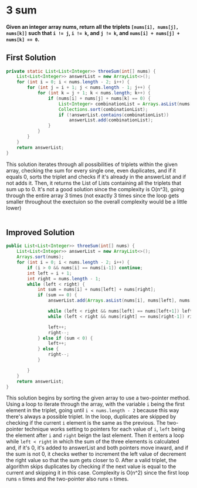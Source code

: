 # 3 sum
#### Given an integer array nums, return all the triplets ```[nums[i], nums[j], nums[k]]``` such that ```i != j```, ```i != k```, and ```j != k```, and ```nums[i] + nums[j] + nums[k] == 0```.

## First Solution

```java
private static List<List<Integer>> threeSum(int[] nums) {
    List<List<Integer>> answerList = new ArrayList<>();
    for (int i = 0; i < nums.length - 2; i++) {
        for (int j = i + 1; j < nums.length - 1; j++) {
            for (int k = j + 1; k < nums.length; k++) {
                if (nums[i] + nums[j] + nums[k] == 0) {
                    List<Integer> combinationList = Arrays.asList(nums[i], nums[j], nums[k]);
                    Collections.sort(combinationList);
                    if (!answerList.contains(combinationList))
                        answerList.add(combinationList);
                }
            }
        }
    }
    return answerList;
}
```
This solution iterates through all possibilities of triplets within the given array, checking the sum for every single one, even duplicates, and if it equals 0, sorts the triplet and checks if it's already in the answerList and if not adds it. Then, it returns the List of Lists containing all the triplets that sum up to 0. It's not a good solution since the complexity is O(n^3), going through the entire array 3 times (not exactly 3 times since the loop gets smaller throughout the exectuion so the overall complexity would be a little lower)
<br>
</br>

## Improved Solution

```java
public List<List<Integer>> threeSum(int[] nums) {
    List<List<Integer>> answerList = new ArrayList<>();
    Arrays.sort(nums);
    for (int i = 0; i < nums.length - 2; i++) {
        if (i > 0 && nums[i] == nums[i-1]) continue;
        int left = i + 1;
        int right = nums.length - 1;
        while (left < right) {
            int sum = nums[i] + nums[left] + nums[right];
            if (sum == 0) {
                answerList.add(Arrays.asList(nums[i], nums[left], nums[right]));

                while (left < right && nums[left] == nums[left+1]) left++;
                while (left < right && nums[right] == nums[right-1]) right--;

                left++;
                right--;
            } else if (sum < 0) {
                left++;
            } else {
                right--;
            }

        }
    }
    return answerList;
}
```
This solution begins by sorting the given array to use a two-pointer method. Using a loop to iterate through the array, with the variable ```i``` being the first element in the triplet, going until ```i < nums.length - 2``` because this way there's always a possible triplet. In the loop, duplicates are skipped by checking if the current ```i``` element is the same as the previous. The two-pointer technique works setting to pointers for each value of ```i```, ```left``` being the element after ```i``` and ```right``` beign the last element. Then it enters a loop while ```left < right``` in which the sum of the three elements is calculated and, if it's 0, it's added to answerList and both pointers move inward, and if the sum is not 0, it checks wether to increment the left value of decrement the right value so that the sum gets closer to 0. After a valid triplet, the algorithm skips duplicates by checking if the next value is equal to the current and skipping it in this case. Complexity is O(n^2) since the first loop runs ```n``` times and the two-pointer also runs ```n``` times.
